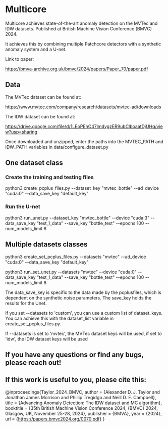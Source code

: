 # Multicore

Multicore achieves state-of-the-art anomaly detection on the MVTec and IDW datasets. Published at British Machine Vision Conference (BMVC) 2024.

It achieves this by combining multiple Patchcore detectors with a synthetic anomaly system and a U-net.

Link to paper:

https://bmva-archive.org.uk/bmvc/2024/papers/Paper_70/paper.pdf 

## Data

The MVTec dataset can be found at: 

https://www.mvtec.com/company/research/datasets/mvtec-ad/downloads

The IDW dataset can be found at:

 https://drive.google.com/file/d/1LEoPEhC47lmdvgzER9ubClboaatDjUHq/view?usp=sharing

Once downloaded and unzipped, enter the paths into the MVTEC_PATH and IDW_PATH variables in data/configure_dataset.py

## One dataset class

### Create the training and testing files

python3 create_pcplus_files.py --dataset_key "mvtec_bottle" --ad_device "cuda:0" --data_save_key "default_key"

### Run the U-net

python3 run_unet.py --dataset_key "mvtec_bottle" --device "cuda:3" --data_save_key "test_1_data" --save_key "bottle_test" --epochs 100 --num_models_limit 8

## Multiple datasets classes

python3 create_set_pcplus_files.py --datasets "mvtec" --ad_device "cuda:0" --data_save_key "default_key"

python3 run_set_unet.py --datasets "mvtec" --device "cuda:0" --data_save_key "test_1_data" --save_key "bottle_test" --epochs 100 --num_models_limit 8

The data_save_key is specific to the data made by the pcplusfiles, which is dependent on the synthetic noise parameters. The save_key holds the results for the Unet.

If you set --datasets to 'custom', you can use a custom list of dataset_keys. You can achieve this with the dataset_list variable in create_set_pcplus_files.py.

If --datasets is set to 'mvtec', the MVTec dataset keys will be used, if set to 'idw', the IDW dataset keys will be used

## If you have any questions or find any bugs, please reach out!

## If this work is useful to you, please cite this:
@inproceedings{Taylor_2024_BMVC,
author    = {Alexander D. J. Taylor and Jonathan James Morrison and Phillip Tregidgo and Neill D. F. Campbell},
title     = {Advancing Anomaly Detection: The IDW dataset and MC algorithm},
booktitle = {35th British Machine Vision Conference 2024, {BMVC} 2024, Glasgow, UK, November 25-28, 2024},
publisher = {BMVA},
year      = {2024},
url       = {https://papers.bmvc2024.org/0070.pdf}
}

